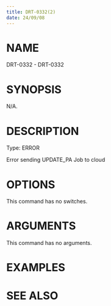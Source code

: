 ```yaml
---
title: DRT-0332(2)
date: 24/09/08
---
```


# NAME

DRT-0332 - DRT-0332

# SYNOPSIS

N/A.

# DESCRIPTION

Type: ERROR

Error sending UPDATE_PA Job to cloud

# OPTIONS

This command has no switches.

# ARGUMENTS

This command has no arguments.

# EXAMPLES

# SEE ALSO
